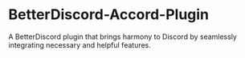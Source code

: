 # BetterDiscord-Accord-Plugin
A BetterDiscord plugin that brings harmony to Discord by seamlessly integrating necessary and helpful features. 
